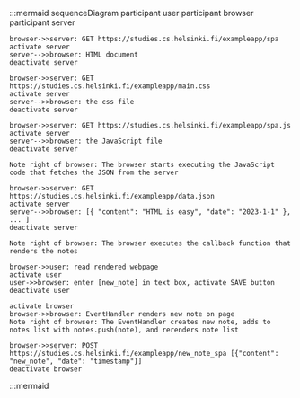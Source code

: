 :::mermaid
sequenceDiagram
    participant user
    participant browser
    participant server

    browser->>server: GET https://studies.cs.helsinki.fi/exampleapp/spa
    activate server
    server-->>browser: HTML document
    deactivate server
    
    browser->>server: GET https://studies.cs.helsinki.fi/exampleapp/main.css
    activate server
    server-->>browser: the css file
    deactivate server
    
    browser->>server: GET https://studies.cs.helsinki.fi/exampleapp/spa.js
    activate server
    server-->>browser: the JavaScript file
    deactivate server
    
    Note right of browser: The browser starts executing the JavaScript code that fetches the JSON from the server
    
    browser->>server: GET https://studies.cs.helsinki.fi/exampleapp/data.json
    activate server
    server-->>browser: [{ "content": "HTML is easy", "date": "2023-1-1" }, ... ]
    deactivate server    

    Note right of browser: The browser executes the callback function that renders the notes 

    browser->>user: read rendered webpage
    activate user
    user->>browser: enter [new_note] in text box, activate SAVE button
    deactivate user

    activate browser
    browser->>browser: EventHandler renders new note on page
    Note right of browser: The EventHandler creates new note, adds to notes list with notes.push(note), and rerenders note list

    browser->>server: POST https://studies.cs.helsinki.fi/exampleapp/new_note_spa [{"content": "new_note", "date": "timestamp"}]
    deactivate browser

    
 

:::mermaid